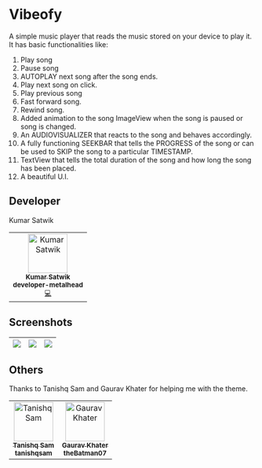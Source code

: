 # Vibeofy

A simple music player that reads the music stored on your device to play it. It has basic functionalities like:

1) Play song
2) Pause song
3) AUTOPLAY next song after the song ends.
4) Play next song on click.
5) Play previous song
6) Fast forward song.
7) Rewind song.
8) Added animation to the song ImageView when the song is paused or song is changed.
9) An AUDIOVISUALIZER that reacts to the song and behaves accordingly.
10) A fully functioning SEEKBAR that tells the PROGRESS of the song or can be used to SKIP the song to a particular TIMESTAMP.
11) TextView that tells the total duration of the song and how long the song has been placed.
12) A beautiful U.I.

## Developer

Kumar Satwik

<!-- ALL-CONTRIBUTORS-LIST:START - Do not remove or modify this section -->

<table>
<tr>
    <td align="center"><a href="https://linktr.ee/Kumar_Satwik"><img src="https://1.bp.blogspot.com/-pUANkEzBB7Q/YPFzwOyZI4I/AAAAAAAADkE/5hmVFXc3YoIgNPHh-mOZ9COagY3WE8c6wCLcBGAsYHQ/s0/Profile%2Bpic.png" width="80px;" alt="Kumar Satwik"/><br /><sub><b>Kumar Satwik</b></a><br /><sub><b>developer-metalhead</b><br /><a href="https://github.com/developer-metalhead" title="Code">💻</a> <a href="#ideas-ksatwik" title="Programming"</a></td>
    </tr>
</table>


## Screenshots

| <img src="https://bit.ly/2VVxg21"> | <img src="https://bit.ly/3BfH9Id"> | <img src="https://bit.ly/36JjXnE"> |
| ---------------------------------------------- | -------------------------------------------- | ------------------------------------------- |
    
## Others
    
   Thanks to Tanishq Sam and Gaurav Khater for helping me with the theme.
    
<table>
<tr>
    <td align="center"><a href="https://github.com/tanishqsam"><img src="https://github.com/tanishqsam.png?" width="80px;" alt="Tanishq Sam"/><br /><sub><b>Tanishq Sam</b></a><br /><sub><b>tanishqsam</b><br /><a href="https://github.com/tanishqsam" title="Code"</a> <a href="#ideas-tsam" title="Programming"</a></td>
    
   <td align="center"><a href="https://github.com/theBatman07"><img src="https://github.com/theBatman07.png?" width="80px;" alt="Gaurav Khater"/><br /><sub><b>Gaurav Khater</b></a><br /><sub><b>theBatman07</b><br /><a href="https://github.com/theBatman07" title="Code"</a> <a href="#ideas-gkhater" title="Programming"</a></td>
    </tr>
</table>
